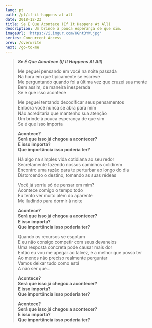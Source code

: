 ```yaml
---
lang: pt
path: /pt/if-it-happens-at-all
date: 2018-12-23
title: Se É Que Acontece (If It Happens At All)
description: Um brinde à pouca esperança de que sim.
imageUrl: 'https://i.imgur.com/KGnt3YW.jpg'
series: Concurrent Access
prev: /overwrite
next: /go-to-me
---
```


> **_Se É Que Acontece (If It Happens At All)_**
>
> Me peguei pensando em você na noite passada \
> Na hora em que tipicamente se escreve \
> Me perguntando quando foi a última vez que cruzei sua mente \
> Bem assim, de maneira inesperada \
> Se é que isso acontece
>
> Me peguei tentando decodificar seus pensamentos \
> Embora você nunca se abra para mim \
> Não acreditaria que mantenho sua atenção \
> Um brinde à pouca esperança de que sim \
> Se é que isso importa
>
> **Acontece? \
> Será que isso já chegou a acontecer? \
> E isso importa? \
> Que importância isso poderia ter?**
>
> Há algo na simples vida cotidiana ao seu redor \
> Secretamente fazendo nossos caminhos colidirem \
> Encontro uma razão para te perturbar ao longo do dia \
> Distorcendo o destino, tomando as suas rédeas
>
> Você já sorriu só de pensar em mim? \
> Acontece comigo o tempo todo \
> Eu tento ver muito além do aparente \
> Me iludindo para dormir à noite
>
> **Acontece? \
> Será que isso já chegou a acontecer? \
> E isso importa? \
> Que importância isso poderia ter?**
>
> Quando os recursos se esgotam \
> E eu não consigo competir com seus devaneios \
> Uma resposta concreta pode causar mais dor \
> Então eu vou me apegar ao talvez, é a melhor que posso ter \
> Ao menos não preciso realmente perguntar \
> Vamos deixar tudo como está \
> A não ser que...
>
> **Acontece? \
> Será que isso já chegou a acontecer? \
> E isso importa? \
> Que importância isso poderia ter?**
>
> **Acontece? \
> Será que isso já chegou a acontecer? \
> E isso importa? \
> Que importância isso poderia ter?**
